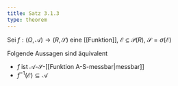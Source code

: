 ```yaml
---
title: Satz 3.1.3
type: theorem
---
```


Sei $f : (\Omega, \mathcal{A}) \to (R, \mathscr{S})$ eine [[Funktion]], $\mathcal{E} \subseteq \mathcal{P}(R)$, $\mathscr{S} = \sigma(\mathcal{E})$

Folgende Aussagen sind äquivalent
- $f$ ist $\mathcal{A}$-$\mathscr{S}$-[[Funktion A-S-messbar|messbar]]
- $f^{-1}(\mathcal{E}) \subseteq \mathcal{A}$